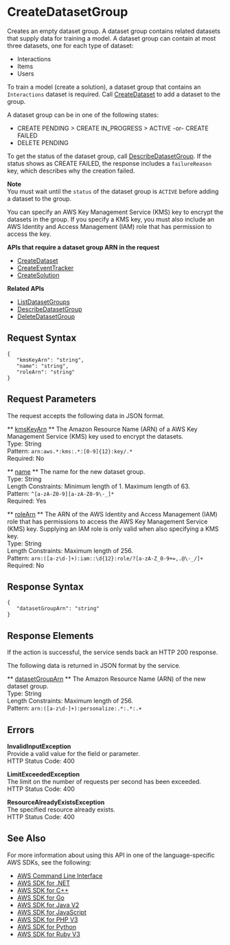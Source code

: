 # CreateDatasetGroup<a name="API_CreateDatasetGroup"></a>

Creates an empty dataset group\. A dataset group contains related datasets that supply data for training a model\. A dataset group can contain at most three datasets, one for each type of dataset:
+ Interactions
+ Items
+ Users

To train a model \(create a solution\), a dataset group that contains an `Interactions` dataset is required\. Call [CreateDataset](API_CreateDataset.md) to add a dataset to the group\.

A dataset group can be in one of the following states:
+ CREATE PENDING > CREATE IN\_PROGRESS > ACTIVE \-or\- CREATE FAILED
+ DELETE PENDING

To get the status of the dataset group, call [DescribeDatasetGroup](API_DescribeDatasetGroup.md)\. If the status shows as CREATE FAILED, the response includes a `failureReason` key, which describes why the creation failed\.

**Note**  
You must wait until the `status` of the dataset group is `ACTIVE` before adding a dataset to the group\.

You can specify an AWS Key Management Service \(KMS\) key to encrypt the datasets in the group\. If you specify a KMS key, you must also include an AWS Identity and Access Management \(IAM\) role that has permission to access the key\.

**APIs that require a dataset group ARN in the request**
+  [CreateDataset](API_CreateDataset.md) 
+  [CreateEventTracker](API_CreateEventTracker.md) 
+  [CreateSolution](API_CreateSolution.md) 

**Related APIs**
+  [ListDatasetGroups](API_ListDatasetGroups.md) 
+  [DescribeDatasetGroup](API_DescribeDatasetGroup.md) 
+  [DeleteDatasetGroup](API_DeleteDatasetGroup.md) 

## Request Syntax<a name="API_CreateDatasetGroup_RequestSyntax"></a>

```
{
   "kmsKeyArn": "string",
   "name": "string",
   "roleArn": "string"
}
```

## Request Parameters<a name="API_CreateDatasetGroup_RequestParameters"></a>

The request accepts the following data in JSON format\.

 ** [kmsKeyArn](#API_CreateDatasetGroup_RequestSyntax) **   <a name="personalize-CreateDatasetGroup-request-kmsKeyArn"></a>
The Amazon Resource Name \(ARN\) of a AWS Key Management Service \(KMS\) key used to encrypt the datasets\.  
Type: String  
Pattern: `arn:aws.*:kms:.*:[0-9]{12}:key/.*`   
Required: No

 ** [name](#API_CreateDatasetGroup_RequestSyntax) **   <a name="personalize-CreateDatasetGroup-request-name"></a>
The name for the new dataset group\.  
Type: String  
Length Constraints: Minimum length of 1\. Maximum length of 63\.  
Pattern: `^[a-zA-Z0-9][a-zA-Z0-9\-_]*`   
Required: Yes

 ** [roleArn](#API_CreateDatasetGroup_RequestSyntax) **   <a name="personalize-CreateDatasetGroup-request-roleArn"></a>
The ARN of the AWS Identity and Access Management \(IAM\) role that has permissions to access the AWS Key Management Service \(KMS\) key\. Supplying an IAM role is only valid when also specifying a KMS key\.  
Type: String  
Length Constraints: Maximum length of 256\.  
Pattern: `arn:([a-z\d-]+):iam::\d{12}:role/?[a-zA-Z_0-9+=,.@\-_/]+`   
Required: No

## Response Syntax<a name="API_CreateDatasetGroup_ResponseSyntax"></a>

```
{
   "datasetGroupArn": "string"
}
```

## Response Elements<a name="API_CreateDatasetGroup_ResponseElements"></a>

If the action is successful, the service sends back an HTTP 200 response\.

The following data is returned in JSON format by the service\.

 ** [datasetGroupArn](#API_CreateDatasetGroup_ResponseSyntax) **   <a name="personalize-CreateDatasetGroup-response-datasetGroupArn"></a>
The Amazon Resource Name \(ARN\) of the new dataset group\.  
Type: String  
Length Constraints: Maximum length of 256\.  
Pattern: `arn:([a-z\d-]+):personalize:.*:.*:.+` 

## Errors<a name="API_CreateDatasetGroup_Errors"></a>

 **InvalidInputException**   
Provide a valid value for the field or parameter\.  
HTTP Status Code: 400

 **LimitExceededException**   
The limit on the number of requests per second has been exceeded\.  
HTTP Status Code: 400

 **ResourceAlreadyExistsException**   
The specified resource already exists\.  
HTTP Status Code: 400

## See Also<a name="API_CreateDatasetGroup_SeeAlso"></a>

For more information about using this API in one of the language\-specific AWS SDKs, see the following:
+  [AWS Command Line Interface](https://docs.aws.amazon.com/goto/aws-cli/personalize-2018-05-22/CreateDatasetGroup) 
+  [AWS SDK for \.NET](https://docs.aws.amazon.com/goto/DotNetSDKV3/personalize-2018-05-22/CreateDatasetGroup) 
+  [AWS SDK for C\+\+](https://docs.aws.amazon.com/goto/SdkForCpp/personalize-2018-05-22/CreateDatasetGroup) 
+  [AWS SDK for Go](https://docs.aws.amazon.com/goto/SdkForGoV1/personalize-2018-05-22/CreateDatasetGroup) 
+  [AWS SDK for Java V2](https://docs.aws.amazon.com/goto/SdkForJavaV2/personalize-2018-05-22/CreateDatasetGroup) 
+  [AWS SDK for JavaScript](https://docs.aws.amazon.com/goto/AWSJavaScriptSDK/personalize-2018-05-22/CreateDatasetGroup) 
+  [AWS SDK for PHP V3](https://docs.aws.amazon.com/goto/SdkForPHPV3/personalize-2018-05-22/CreateDatasetGroup) 
+  [AWS SDK for Python](https://docs.aws.amazon.com/goto/boto3/personalize-2018-05-22/CreateDatasetGroup) 
+  [AWS SDK for Ruby V3](https://docs.aws.amazon.com/goto/SdkForRubyV3/personalize-2018-05-22/CreateDatasetGroup) 